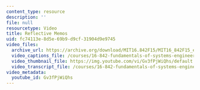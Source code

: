 ```yaml
---
content_type: resource
description: ''
file: null
resourcetype: Video
title: Reflective Memos
uid: fc74113e-8d5e-69b9-d9cf-31904d9e9745
video_files:
  archive_url: https://archive.org/download/MIT16.842F15/MIT16_842F15_educator_11_300k.mp4
  video_captions_file: /courses/16-842-fundamentals-of-systems-engineering-fall-2015/7732bea441dd5e009ce4ad6a692d675f_Gv3fPjWiQhs.vtt
  video_thumbnail_file: https://img.youtube.com/vi/Gv3fPjWiQhs/default.jpg
  video_transcript_file: /courses/16-842-fundamentals-of-systems-engineering-fall-2015/3983c483aec2a00699712ba0ccacbbdf_Gv3fPjWiQhs.pdf
video_metadata:
  youtube_id: Gv3fPjWiQhs
---
```

